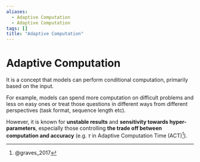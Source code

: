 ```yaml
---
aliases:
  - Adaptive Computation
  - Adaptive Computation
tags: []
title: "Adaptive Computation"
---
```


# Adaptive Computation

It is a concept that models can perform conditional computation, primarily based on the input.

For example, models can spend more computation on difficult problems and less on easy ones or treat those questions in different ways from different perspectives (task format, sequence length etc).

However, it is known for **unstable results** and **sensitivity towards hyper-parameters**, especially those controlling **the trade off between computation and accuracy** (e.g. $\tau$ in Adaptive Computation Time (ACT)[^1]).

[^1]: @graves_2017